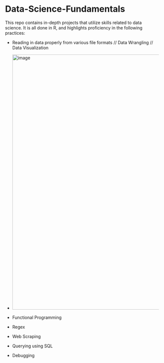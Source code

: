 # Data-Science-Fundamentals
This repo contains in-depth projects that utilize skills related to data science. It is all done in R, and highlights proficiency in the following practices:

- Reading in data properly from various file formats // Data Wrangling // Data Visualization

- <img width="833" alt="image" src="https://github.com/ssunsonic/Data-Science-Fundamentals/assets/104031760/95cabd3a-cc90-49e4-a36b-309ced849101">

- Functional Programming
- Regex
- Web Scraping
- Querying using SQL
- Debugging
